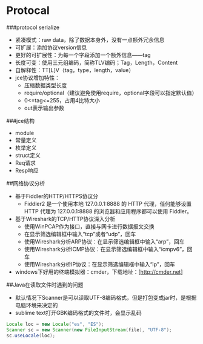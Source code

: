 Protocal
======

###protocol serialize
* 紧凑模式：raw data，除了数据本身外，没有一点额外冗余信息
* 可扩展：添加协议version信息
* 更好的可扩展性：为每一个字段添加一个额外信息——tag
* 长度可变：使用三元组编码，简称TLV编码；Tag，Length，Content
* 自解释性：TT[L]V（tag，type，length，value）
* jce协议增加特性：
  * 压缩数据类型长度
  * require/optional（建议避免使用require，optional字段可以指定默认值）
  * 0<=tag<=255，占用4比特大小
  * out表示输出参数

###jce结构
* module
* 常量定义
* 枚举定义
* struct定义
* Req请求
* Resp响应

##网络协议分析
* 基于Fiddler的HTTP/HTTPS协议分
  * Fiddler2 是一个使用本地 127.0.0.1:8888 的 HTTP 代理，任何能够设置 HTTP 代理为 127.0.0.1:8888 的浏览器和应用程序都可以使用 Fiddler。
* 基于Wireshark的TCP/HTTP协议深入分析
  * 使用WinPCAP作为接口，直接与网卡进行数据报文交换
  * 在显示筛选编辑框中输入“tcp”或者“udp”，回车
  * 使用Wireshark分析ARP协议：在显示筛选编辑框中输入“arp”，回车
  * 使用Wireshark分析ICMP协议：在显示筛选编辑框中输入“icmpv6”，回车
  * 使用Wireshark分析IP协议：在显示筛选编辑框中输入“ip”，回车
* windows下好用的终端模拟器：cmder，下载地址：[http://cmder.net]

##Java在读取文件时遇到的问题
* 默认情况下Scanner是可以读取UTF-8编码格式，但是打包变成jar时，是根据电脑环境来决定的
* sublime text打开GBK编码格式的文件时，会显示乱码
```Java
Locale loc = new Locale("es", "ES");
Scanner sc = new Scanner(new FileInputStream(file), "UTF-8");
sc.useLocale(loc);
```
